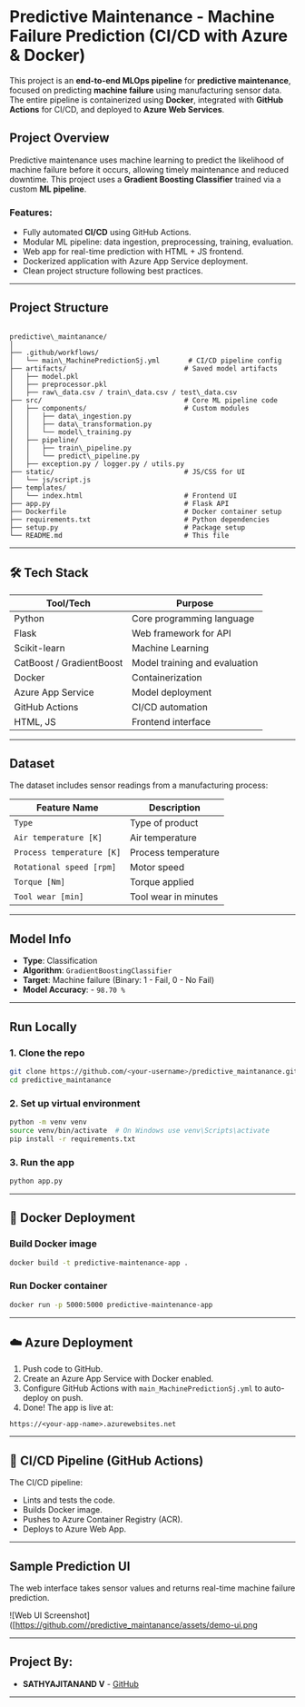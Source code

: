 
# Predictive Maintenance - Machine Failure Prediction (CI/CD with Azure & Docker)

This project is an **end-to-end MLOps pipeline** for **predictive maintenance**, focused on predicting **machine failure** using manufacturing sensor data. The entire pipeline is containerized using **Docker**, integrated with **GitHub Actions** for CI/CD, and deployed to **Azure Web Services**.

##  Project Overview

Predictive maintenance uses machine learning to predict the likelihood of machine failure before it occurs, allowing timely maintenance and reduced downtime. This project uses a **Gradient Boosting Classifier** trained via a custom **ML pipeline**.

###  Features:
- Fully automated **CI/CD** using GitHub Actions.
- Modular ML pipeline: data ingestion, preprocessing, training, evaluation.
- Web app for real-time prediction with HTML + JS frontend.
- Dockerized application with Azure App Service deployment.
- Clean project structure following best practices.

---

##  Project Structure

```

predictive\_maintanance/
│
├── .github/workflows/
│   └── main\_MachinePredictionSj.yml       # CI/CD pipeline config
├── artifacts/                             # Saved model artifacts
│   ├── model.pkl
│   ├── preprocessor.pkl
│   ├── raw\_data.csv / train\_data.csv / test\_data.csv
├── src/                                   # Core ML pipeline code
│   ├── components/                        # Custom modules
│   │   ├── data\_ingestion.py
│   │   ├── data\_transformation.py
│   │   └── model\_training.py
│   ├── pipeline/
│   │   ├── train\_pipeline.py
│   │   └── predict\_pipeline.py
│   ├── exception.py / logger.py / utils.py
├── static/                                # JS/CSS for UI
│   └── js/script.js
├── templates/
│   └── index.html                         # Frontend UI
├── app.py                                 # Flask API
├── Dockerfile                             # Docker container setup
├── requirements.txt                       # Python dependencies
├── setup.py                               # Package setup
└── README.md                              # This file
```


---

## 🛠️ Tech Stack

| Tool/Tech              | Purpose                                  |
|------------------------|------------------------------------------|
| Python                 | Core programming language                |
| Flask                  | Web framework for API                    |
| Scikit-learn           | Machine Learning                         |
| CatBoost / GradientBoost| Model training and evaluation            |
| Docker                 | Containerization                         |
| Azure App Service      | Model deployment                         |
| GitHub Actions         | CI/CD automation                         |
| HTML, JS               | Frontend interface                       |

---

##  Dataset

The dataset includes sensor readings from a manufacturing process:

| Feature Name             | Description                 |
|--------------------------|-----------------------------|
| `Type`                   | Type of product             |
| `Air temperature [K]`    | Air temperature             |
| `Process temperature [K]`| Process temperature         |
| `Rotational speed [rpm]`| Motor speed                 |
| `Torque [Nm]`            | Torque applied              |
| `Tool wear [min]`        | Tool wear in minutes        |

---

##  Model Info

- **Type**: Classification
- **Algorithm**: `GradientBoostingClassifier`
- **Target**: Machine failure (Binary: 1 - Fail, 0 - No Fail)
- **Model Accuracy**: - `98.70 %`

---

##  Run Locally

### 1. Clone the repo
```bash
git clone https://github.com/<your-username>/predictive_maintanance.git](https://github.com/Sathyajitanand2004/uci-machine-failure-prediction.git
cd predictive_maintanance
````

### 2. Set up virtual environment

```bash
python -m venv venv
source venv/bin/activate  # On Windows use venv\Scripts\activate
pip install -r requirements.txt
```

### 3. Run the app

```bash
python app.py
```

---

## 🐳 Docker Deployment

### Build Docker image

```bash
docker build -t predictive-maintenance-app .
```

### Run Docker container

```bash
docker run -p 5000:5000 predictive-maintenance-app
```

---

## ☁️ Azure Deployment

1. Push code to GitHub.
2. Create an Azure App Service with Docker enabled.
3. Configure GitHub Actions with `main_MachinePredictionSj.yml` to auto-deploy on push.
4. Done! The app is live at:

```
https://<your-app-name>.azurewebsites.net
```

---

## 🔄 CI/CD Pipeline (GitHub Actions)

The CI/CD pipeline:

* Lints and tests the code.
* Builds Docker image.
* Pushes to Azure Container Registry (ACR).
* Deploys to Azure Web App.

---

##  Sample Prediction UI

The web interface takes sensor values and returns real-time machine failure prediction.

![Web UI Screenshot]([[https://github.com/<your-username>/predictive_maintanance/assets/demo-ui.png](https://github.com/Sathyajitanand2004/uci-machine-failure-prediction/blob/main/Screenshot%20(497).png?raw=true](https://raw.githubusercontent.com/Sathyajitanand2004/uci-machine-failure-prediction/refs/heads/main/Screenshot%20(497).png))

---

##  Project By:

* **SATHYAJITANAND V** - [GitHub](https://github.com/sathyajitanand2004)

---

